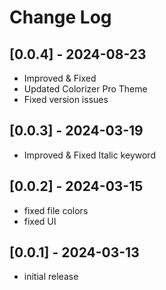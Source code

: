 # Change Log

## [0.0.4] - 2024-08-23

- Improved & Fixed
- Updated Colorizer Pro Theme
- Fixed version issues

## [0.0.3] - 2024-03-19

- Improved & Fixed Italic keyword

## [0.0.2] - 2024-03-15

- fixed file colors
- fixed UI

## [0.0.1] - 2024-03-13

- initial release
